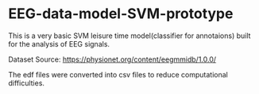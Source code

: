 # EEG-data-model-SVM-prototype

This is a very basic SVM leisure time model(classifier for annotaions) built for the analysis of EEG signals.

Dataset Source: https://physionet.org/content/eegmmidb/1.0.0/

The edf files were converted into csv files to reduce computational difficulties.
